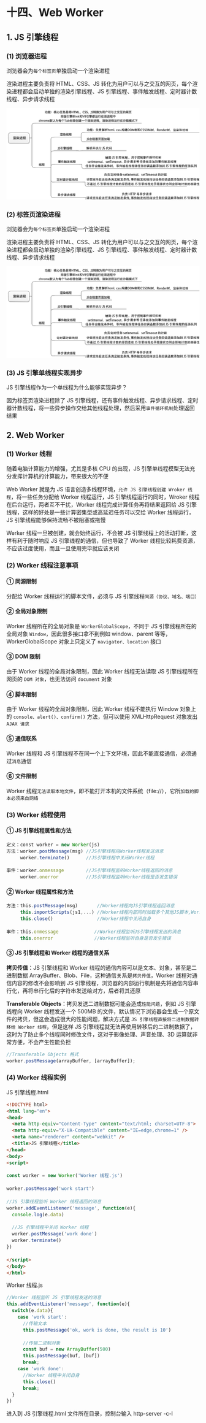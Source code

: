 # 十四、Web Worker

## 1. JS 引擎线程

### (1) 浏览器进程

浏览器会为`每个标签页`单独启动一个渲染进程

渲染进程主要负责将 HTML、CSS、JS 转化为用户可以与之交互的网页，每个渲染进程都会启动单独的渲染引擎线程、JS 引擎线程、事件触发线程、定时器计数线程、异步请求线程

![渲染进程](https://github.com/yuyuyuzhang/Blog/blob/master/images/%E6%B5%8F%E8%A7%88%E5%99%A8/%E6%B5%8F%E8%A7%88%E5%99%A8%E7%9B%B8%E5%85%B3/%E6%B8%B2%E6%9F%93%E8%BF%9B%E7%A8%8B.png)

### (2) 标签页渲染进程

浏览器会为`每个标签页`单独启动一个渲染进程

渲染进程主要负责将 HTML、CSS、JS 转化为用户可以与之交互的网页，每个渲染进程都会启动单独的渲染引擎线程、JS 引擎线程、事件触发线程、定时器计数线程、异步请求线程

![渲染进程](https://github.com/yuyuyuzhang/Blog/blob/master/images/%E6%B5%8F%E8%A7%88%E5%99%A8/%E6%B5%8F%E8%A7%88%E5%99%A8%E7%9B%B8%E5%85%B3/%E6%B8%B2%E6%9F%93%E8%BF%9B%E7%A8%8B.png)

### (3) JS 引擎单线程实现异步

JS 引擎线程作为一个单线程为什么能够实现异步？

因为标签页渲染进程除了 JS 引擎线程，还有事件触发线程、异步请求线程、定时器计数线程，将一些异步操作交给其他线程处理，然后采用`事件循环机制`处理返回结果

## 2. Web Worker

### (1) Worker 线程

随着电脑计算能力的增强，尤其是多核 CPU 的出现，JS 引擎单线程模型无法充分发挥计算机的计算能力，带来很大的不便

Web Worker 就是为 JS 语言创造多线程环境，`允许 JS 引擎线程创建 Wroker 线程`，将一些任务分配给 Worker 线程运行，JS 引擎线程运行的同时，Wroker 线程在后台运行，两者互不干扰，Worker 线程完成计算任务再将结果返回给 JS 引擎线程，这样的好处是一些计算密集型或高延迟任务可以交给 Worker 线程运行，JS 引擎线程能够保持流畅不被阻塞或拖慢

Werker 线程一旦被创建，就会始终运行，不会被 JS 引擎线程上的活动打断，这样有利于随时响应 JS 引擎线程的通信，但也导致了 Worker 线程比较耗费资源，不应该过度使用，而且一旦使用完毕就应该关闭

### (2) Worker 线程注意事项

#### ① 同源限制

分配给 Worker 线程运行的脚本文件，必须与 JS 引擎线程`同源（协议、域名、端口）`

#### ② 全局对象限制

Worker 线程所在的全局对象是 `WorkerGlobalScope`，不同于 JS 引擎线程所在的全局对象 `Window`，因此很多接口拿不到例如 window、parent 等等，WorkerGlobalScope 对象上只定义了 `navigator、location` 接口

#### ③ DOM 限制

由于 Worker 线程的全局对象限制，因此 Worker 线程无法读取 JS 引擎线程所在网页的 `DOM 对象`，也无法访问 `document` 对象

#### ④ 脚本限制

由于 Worker 线程的全局对象限制，因此 Worker 线程不能执行 Window 对象上的 `console、alert()、confirm()` 方法，但可以使用 XMLHttpRequest 对象发出 `AJAX 请求`

#### ⑤ 通信联系

Worker 线程和 JS 引擎线程不在同一个上下文环境，因此不能直接通信，必须通过`消息`通信

#### ⑥ 文件限制

Worker 线程`无法读取本地文件`，即不能打开本机的文件系统（file://），它所`加载的脚本必须来自网络`

### (3) Worker 线程使用

#### ① JS 引擎线程属性和方法

```javascript
定义：const worker = new Worker(js)
方法：worker.postMessage(msg) //JS引擎线程向Worker线程发送消息
     worker.terminate()      //JS引擎线程中关闭Worker线程

事件：worker.onmessage        //JS引擎线程监听Worker线程返回的消息
     worker.onerror          //JS引擎线程监听Worker线程是否发生错误
```

#### ② Worker 线程属性和方法

```javascript
方法：this.postMessage(msg)       //Worker线程向JS引擎线程返回消息
     this.importScripts(js1,...) //Worker线程内部同时加载多个其他JS脚本,Worker线程无法读取本地文件,该脚本必须来自网络
     this.close()                //Worker线程中关闭自身

事件：this.onmessage             //Worker线程监听JS引擎线程发送的消息
     this.onerror               //Worker线程监听自身是否发生错误
```

#### ③ JS 引擎线程和 Worker 线程的通信关系

**拷贝传值**：JS 引擎线程和 Worker 线程的通信内容可以是文本、对象，甚至是二进制数据 ArrayBuffer、Blob、File，这种通信关系是`拷贝传值`，Worker 线程对通信内容的修改不会影响到 JS 引擎线程，浏览器的内部运行机制是先将通信内容串行化，再将串行化后的字符串发送给对方，后者将其还原

**Transferable Objects**：拷贝发送二进制数据可能会造成`性能问题`，例如 JS 引擎线程向 Worker 线程发送一个 500MB 的文件，默认情况下浏览器会生成一个原文件的拷贝，但这会造成很大的性能问题，解决方式是 `JS 引擎线程直接将二进制数据转移给 Worker 线程`，但是这样 JS 引擎线程就无法再使用转移后的二进制数据了，这时为了防止多个线程同时修改文件，这对于影像处理、声音处理、3D 运算就非常方便，不会产生性能负担

```javascript
//Transferable Objects 格式
worker.postMessage(arrayBuffer, [arrayBuffer]);
```

### (4) Worker 线程实例

JS 引擎线程.html

```html
<!DOCTYPE html>
<html lang="en">
<head>
  <meta http-equiv="Content-Type" content="text/html; charset=UTF-8">
  <meta http-equiv="X-UA-Compatible" content="IE=edge,chrome=1" />
  <meta name="renderer" content="webkit" />
  <title>JS 引擎线程</title>
</head>
<body>
<script>

const worker = new Worker('Worker 线程.js')

worker.postMessage('work start')

//JS 引擎线程监听 Worker 线程返回的消息
worker.addEventListener('message', function(e){
  console.log(e.data)

  //JS 引擎线程中关闭 Worker 线程
  worker.postMessage('work done')
  worker.terminate()
})

</script>
</body>
</html>
```

Worker 线程.js

```javascript
//Worker 线程监听 JS 引擎线程发送的消息
this.addEventListener('message', function(e){
  switch(e.data){
    case 'work start':
      //传输文本
      this.postMessage('ok, work is done, the result is 10')

      //传输二进制对象
      const buf = new ArrayBuffer(500)
      this.postMessage(buf, [buf])
      break;
    case 'work done':
      //Worker 线程中关闭自身
      this.close()
      break;
  }
})
```

进入到 JS 引擎线程.html 文件所在目录，控制台输入 http-server -c-l
